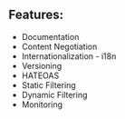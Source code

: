 ## Features: 

- Documentation
- Content Negotiation
- Internationalization - i18n
- Versioning
- HATEOAS
- Static Filtering
- Dynamic Filtering
- Monitoring